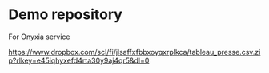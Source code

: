 # Demo repository

For Onyxia service


https://www.dropbox.com/scl/fi/jlsaffxfbbxoyqxrplkca/tableau_presse.csv.zip?rlkey=e45iqhyxefd4rta30y9aj4qr5&dl=0

